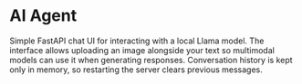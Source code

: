 # AI Agent

Simple FastAPI chat UI for interacting with a local Llama model. The interface allows uploading an image alongside your text so multimodal models can use it when generating responses. Conversation history is kept only in memory, so restarting the server clears previous messages.
